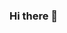 ### Hi there 👋

<!--
**AhmedAlamin/AhmedAlamin** is a ✨ _special_ ✨ repository because its `README.md` (this file) appears on your GitHub profile.

<video src='https://www.canva.com/design/DAFMc04d95I/Ln9y1O8ZeOhuAZ5T_xelQg/watch?utm_content=DAFMc04d95I&utm_campaign=designshare&utm_medium=link&utm_source=publishsharelink.mov' width=180/> | <video src='video2.mp4' width=180/>


- 🔭 I’m currently working on ...
- 🌱 I’m currently learning ...
- 👯 I’m looking to collaborate on ...
- 🤔 I’m looking for help with ...
- 💬 Ask me about ...
- 📫 How to reach me: ...
- 😄 Pronouns: ...
- ⚡ Fun fact: ...
-->
